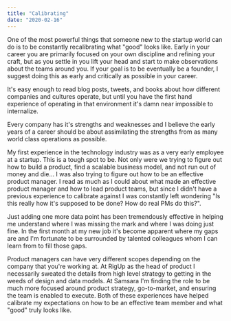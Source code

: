 ```yaml
---
title: "Calibrating"
date: "2020-02-16"
---
```


One of the most powerful things that someone new to the startup world can do is to be constantly recalibrating what "good" looks like. Early in your career you are primarily focused on your own discipline and refining your craft, but as you settle in you lift your head and start to make observations about the teams around you. If your goal is to be eventually be a founder, I suggest doing this as early and critically as possible in your career.

It's easy enough to read blog posts, tweets, and books about how different companies and cultures operate, but until you have the first hand experience of operating in that environment it's damn near impossible to internalize.

Every company has it's strengths and weaknesses and I believe the early years of a career should be about assimilating the strengths from as many world class operations as possible.

My first experience in the technology industry was as a very early employee at a startup. This is a tough spot to be. Not only were we trying to figure out how to build a product, find a scalable business model, and not run out of money and die... I was also trying to figure out how to be an effective product manager. I read as much as I could about what made an effective product manager and how to lead product teams, but since I didn't have a previous experience to calibrate against I was constantly left wondering "Is this really how it's supposed to be done? How do real PMs do this?".

Just adding one more data point has been tremendously effective in helping me understand where I was missing the mark and where I was doing just fine. In the first month at my new job it's become apparent where my gaps are and I'm fortunate to be surrounded by talented colleagues whom I can learn from to fill those gaps.

Product managers can have very different scopes depending on the company that you're working at. At RigUp as the head of product I necessarily sweated the details from high level strategy to getting in the weeds of design and data models. At Samsara I'm finding the role to be much more focused around product strategy, go-to-market, and ensuring the team is enabled to execute. Both of these experiences have helped calibrate my expectations on how to be an effective team member and what "good" truly looks like.
